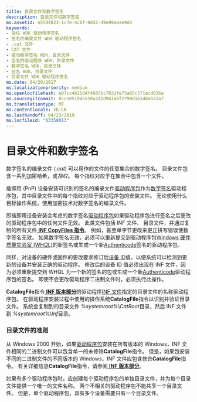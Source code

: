 ```yaml
---
title: 目录文件和数字签名
description: 目录文件和数字签名
ms.assetid: e5504823-1c7e-4cbf-9d42-49e09aeae9d4
keywords:
- 指纹 WDK 驱动程序签名
- 签名的编录文件 WDK 驱动程序签名
- .cat 文件
- CAT 文件
- 驱动程序签名 WDK，目录文件
- 签名的驱动程序 WDK，目录文件
- 数字签名 WDK，目录文件
- 签名 WDK，目录文件
- 目录文件 WDK 驱动程序签名
ms.date: 04/20/2017
ms.localizationpriority: medium
ms.openlocfilehash: e07cc4b25d4f4603bc7832fe75a65c571ecd036a
ms.sourcegitcommit: 0cc5051945559a242d941a6f2799d161d8eba2a7
ms.translationtype: MT
ms.contentlocale: zh-CN
ms.lasthandoff: 04/23/2019
ms.locfileid: "63358013"
---
```

# <a name="catalog-files-and-digital-signatures"></a>目录文件和数字签名


数字签名的编录文件 (*.cat*) 可以用作的文件的任意集合的数字签名。 目录文件包含一系列加密哈希，或*指纹*。 每个指纹对应于在集合中包含一个文件。

插即用 (PnP) 设备安装可识别的签名的编录文件[驱动程序包](driver-packages.md)作为[数字签名](digital-signatures.md)驱动程序包，其中目录文件中的每个指纹对应于驱动程序包的安装文件。 无论使用什么目标操作系统，使用加密技术对数字签名的编录文件。

即插即用设备安装会考虑的数字签名[驱动程序包](driver-packages.md)如果驱动程序包进行签名之后更改的驱动程序包中的任何文件无效。 此类文件包括 INF 文件、 目录文件，并通过复制的所有文件[ **INF CopyFiles 指令**](inf-copyfiles-directive.md)。 例如，甚至单字节更改来更正拼写错误使数字签名无效。 如果数字签名无效，必须可以重新提交到驱动程序包[Windows 硬件质量实验室 (WHQL)](https://go.microsoft.com/fwlink/p/?linkid=8705)的新签名或生成一个新[Authenticode](authenticode.md)签名的驱动程序包。

同样，对设备的硬件或固件的更改要求修订后[设备 ID](device-ids.md)值，以便系统可以检测到更新的设备并安装正确的驱动程序。 修改后的设备 ID 值必须出现在 INF 文件，因为必须重新提交到 WHQL 为一个新的签名的包或生成一个新[Authenticode](authenticode.md)驱动程序包的签名。 即使不会更改驱动程序二进制文件时，必须执行此操作。

**CatalogFile**指令[ **INF 版本部分**](inf-version-section.md)的驱动程序[INF 文件](overview-of-inf-files.md)指定的目录文件的名称驱动程序包。 在驱动程序安装过程中使用的操作系统**CatalogFile**指令以识别并验证目录文件。 系统会复制到的目录文件 *%systemroot%\\CatRoot*目录，然后 INF 文件到 *%systemroot%\\Inf*目录。

### <a name="guidelines-for-catalog-files"></a>目录文件的准则

从 Windows 2000 开始，如果[驱动程序包](driver-packages.md)安装在所有版本的 Windows，INF 文件相同的二进制文件可以包含单一的未修饰**CatalogFile**指令。 但是，如果包安装不同的二进制文件的不同版本的 Windows，INF 文件应包含修饰**CatalogFile**指令。 有关详细信息**CatalogFile**指令，请参阅[ **INF 版本部分**](inf-version-section.md)。

如果有多个驱动程序包时，应创建每个驱动程序包的单独目录文件，并为每个目录文件提供一个唯一的文件名称。 两个不相关的驱动程序包不能共享一个目录文件。 但是，单个驱动程序包，具有多个设备需要只有一个目录文件。

 

 





